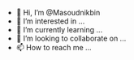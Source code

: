 - 👋 Hi, I’m @Masoudnikbin
- 👀 I’m interested in ...
- 🌱 I’m currently learning ...
- 💞️ I’m looking to collaborate on ...
- 📫 How to reach me ...

<!---
Masoudnikbin/Masoudnikbin is a ✨ special ✨ repository because its `README.md` (this file) appears on your GitHub profile.
You can click the Preview link to take a look at your changes.
--->
